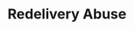 ---
title: Redelivery Abuse
parent: /tactics/23-delivery-redirect
ref-id: TEQ-075
short-desc: The adversary obtains a redelivery card and uses for their own benefit.
layout: technique
---